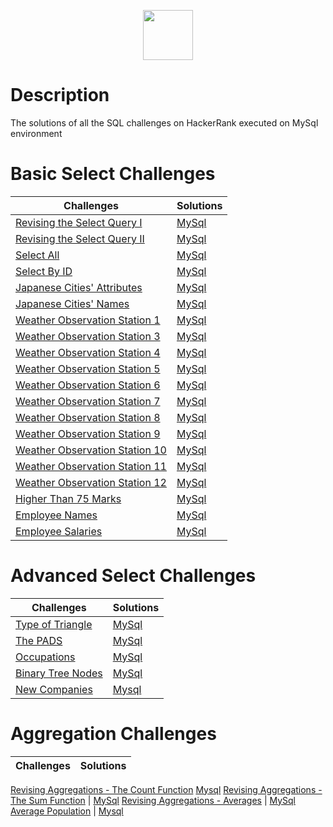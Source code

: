 <p align="center">  
	<a href="https://www.hackerrank.com/Tgt555">
        <img height=80 src="https://d3keuzeb2crhkn.cloudfront.net/hackerrank/assets/styleguide/logo_wordmark-f5c5eb61ab0a154c3ed9eda24d0b9e31.svg"> 
    </a>
</p>

# Description
The solutions of all the SQL challenges on HackerRank executed on MySql environment

# Basic Select Challenges

Challenges | Solutions
-----------|-----------
[Revising the Select Query I](https://www.hackerrank.com/challenges/revising-the-select-query/problem) | [MySql](https://github.com/tgt555/HackerRank-SQL-Challenges-Solutions/blob/master/Basic%20Select/Revising-the-select-Query-1.sql)
[Revising the Select Query II](https://www.hackerrank.com/challenges/revising-the-select-query-2/problem) | [MySql](https://github.com/tgt555/HackerRank-SQL-Challenges-Solutions/blob/master/Basic%20Select/Revising-the-select-Query-2.sql)
[Select All](https://www.hackerrank.com/challenges/select-all-sql/problem) | [MySql](https://github.com/tgt555/HackerRank-SQL-Challenges-Solutions/blob/master/Basic%20Select/Select-All.sql)
[Select By ID](https://www.hackerrank.com/challenges/select-by-id/problem) | [MySql](https://github.com/tgt555/HackerRank-SQL-Challenges-Solutions/blob/master/Basic%20Select/Select-By-ID.sql)
[Japanese Cities' Attributes](https://www.hackerrank.com/challenges/japanese-cities-attributes/problem) | [MySql](https://github.com/tgt555/HackerRank-SQL-Challenges-Solutions/blob/master/Basic%20Select/Japanese-Cities'-Attributes.sql)
[Japanese Cities' Names](https://www.hackerrank.com/challenges/japanese-cities-name/problem) | [MySql](https://github.com/tgt555/HackerRank-SQL-Challenges-Solutions/blob/master/Basic%20Select/Japanese-Cities'-Names.sql)
[Weather Observation Station 1](https://www.hackerrank.com/challenges/weather-observation-station-1/problem) | [MySql](https://github.com/tgt555/HackerRank-SQL-Challenges-Solutions/blob/master/Basic%20Select/Weather-Observation-Station-1.sql)
[Weather Observation Station 3](https://www.hackerrank.com/challenges/weather-observation-station-3/problem) | [MySql](https://github.com/tgt555/HackerRank-SQL-Challenges-Solutions/blob/master/Basic%20Select/Weather-Observation-Station-3.sql)
[Weather Observation Station 4](https://www.hackerrank.com/challenges/weather-observation-station-4/problem) | [MySql](https://github.com/tgt555/HackerRank-SQL-Challenges-Solutions/blob/master/Basic%20Select/Weather-Observation-Station-4.sql)
[Weather Observation Station 5](https://www.hackerrank.com/challenges/weather-observation-station-5/problem) | [MySql](https://github.com/tgt555/HackerRank-SQL-Challenges-Solutions/blob/master/Basic%20Select/Weather-Observation-Station-5.sql)
[Weather Observation Station 6](https://www.hackerrank.com/challenges/weather-observation-station-6/problem) | [MySql](https://github.com/tgt555/HackerRank-SQL-Challenges-Solutions/blob/master/Basic%20Select/Weather-Observation-Station-6.sql)
[Weather Observation Station 7](https://www.hackerrank.com/challenges/weather-observation-station-7/problem) | [MySql](https://github.com/tgt555/HackerRank-SQL-Challenges-Solutions/blob/master/Basic%20Select/Weather-Observation-Station-7.sql)
[Weather Observation Station 8](https://www.hackerrank.com/challenges/weather-observation-station-8/problem) | [MySql](https://github.com/tgt555/HackerRank-SQL-Challenges-Solutions/blob/master/Basic%20Select/Weather-Observation-Station-8.sql)
[Weather Observation Station 9](https://www.hackerrank.com/challenges/weather-observation-station-9/problem) | [MySql](https://github.com/tgt555/HackerRank-SQL-Challenges-Solutions/blob/master/Basic%20Select/Weather-Observation-Station-9.sql)
[Weather Observation Station 10](https://www.hackerrank.com/challenges/weather-observation-station-10/problem) | [MySql](https://github.com/tgt555/HackerRank-SQL-Challenges-Solutions/blob/master/Basic%20Select/Weather-Observation-Station-10.sql)
[Weather Observation Station 11](https://www.hackerrank.com/challenges/weather-observation-station-11/problem) | [MySql](https://github.com/tgt555/HackerRank-SQL-Challenges-Solutions/blob/master/Basic%20Select/Weather-Observation-Station-11.sql)
[Weather Observation Station 12](https://www.hackerrank.com/challenges/weather-observation-station-12/problem) | [MySql](https://github.com/tgt555/HackerRank-SQL-Challenges-Solutions/blob/master/Basic%20Select/Weather-Observation-Station-12.sql)
[Higher Than 75 Marks](https://www.hackerrank.com/challenges/more-than-75-marks/problem) | [MySql](https://github.com/tgt555/HackerRank-SQL-Challenges-Solutions/blob/master/Basic%20Select/Higher-Than-75-Marks.sql)
[Employee Names](https://www.hackerrank.com/challenges/name-of-employees/problem) | [MySql](https://github.com/tgt555/HackerRank-SQL-Challenges-Solutions/blob/master/Basic%20Select/Employee-Names.sql)
[Employee Salaries](https://www.hackerrank.com/challenges/salary-of-employees/problem) | [MySql](https://github.com/tgt555/HackerRank-SQL-Challenges-Solutions/blob/master/Basic%20Select/Employee-Salaries.sql)

# Advanced Select Challenges

Challenges | Solutions
-----------|-----------
[Type of Triangle](https://www.hackerrank.com/challenges/what-type-of-triangle/problem) | [MySql]()
[The PADS](https://www.hackerrank.com/challenges/the-pads/problem) | [MySql]()
[Occupations](https://www.hackerrank.com/challenges/occupations/problem) | [MySql]()
[Binary Tree Nodes](https://www.hackerrank.com/challenges/binary-search-tree-1/problem) | [MySql]()
[New Companies](https://www.hackerrank.com/challenges/the-company/problem) | [Mysql]()

# Aggregation Challenges

Challenges | Solutions
-----------|-----------
[Revising Aggregations - The Count Function](https://www.hackerrank.com/challenges/revising-aggregations-the-count-function/problem) [Mysql]()
[Revising Aggregations - The Sum Function](https://www.hackerrank.com/challenges/revising-aggregations-sum/problem) | [MySql]()
[Revising Aggregations - Averages](https://www.hackerrank.com/challenges/revising-aggregations-the-average-function/problem) | [MySql]()
[Average Population](https://www.hackerrank.com/challenges/average-population/problem) | [Mysql]()